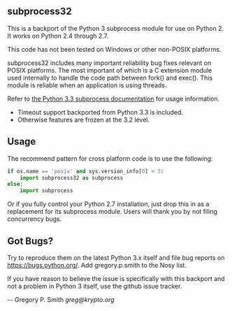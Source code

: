subprocess32
------------

This is a backport of the Python 3 subprocess module for use on Python 2.
It works on Python 2.4 through 2.7.

This code has not been tested on Windows or other non-POSIX platforms.

subprocess32 includes many important reliability bug fixes relevant on
POSIX platforms.  The most important of which is a C extension module
used internally to handle the code path between fork() and exec().
This module is reliable when an application is using threads.

Refer to
[the Python 3.3 subprocess documentation](https://docs.python.org/3.3/library/subprocess.html)
for usage information.

* Timeout support backported from Python 3.3 is included.
* Otherwise features are frozen at the 3.2 level.

Usage
-----

The recommend pattern for cross platform code is to use the following:

```python
if os.name == 'posix' and sys.version_info[0] < 3:
    import subprocess32 as subprocess
else:
    import subprocess
```

Or if you fully control your Python 2.7 installation, just drop this
in as a replacement for its subprocess module.  Users will thank you
by not filing concurrency bugs.

Got Bugs?
---------

Try to reproduce them on the latest Python 3.x itself and file bug
reports on https://bugs.python.org/.  Add gregory.p.smith to the Nosy list.

If you have reason to believe the issue is specifically with this backport
and not a problem in Python 3 itself, use the github issue tracker.

-- Gregory P. Smith  _greg@krypto.org_
